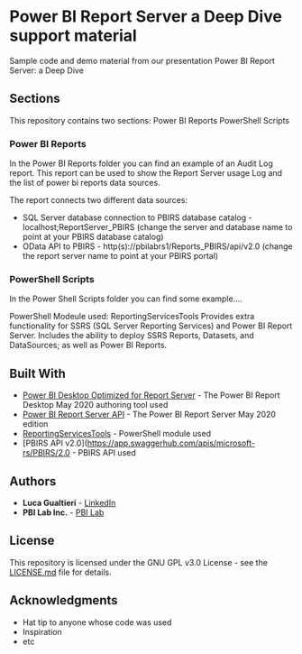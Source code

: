 # Power BI Report Server a Deep Dive support material

Sample code and demo material from our presentation Power BI Report Server: a Deep Dive

## Sections

This repository contains two sections:
Power BI Reports
PowerShell Scripts

### Power BI Reports

In the Power BI Reports folder you can find an example of an Audit Log report.
This report can be used to show the Report Server usage Log and the list of power bi reports data sources.

The report connects two different data sources:
* SQL Server database connection to PBIRS database catalog - localhost;ReportServer_PBIRS (change the server and database name to point at your PBIRS database catalog)
* OData API to PBIRS - http(s)://pbilabrs1/Reports_PBIRS/api/v2.0 (change the report server name to point at your PBIRS portal) 

### PowerShell Scripts

In the Power Shell Scripts folder you can find some example....

PowerShell Modeule used: ReportingServicesTools
Provides extra functionality for SSRS (SQL Server Reporting Services) and Power BI Report Server.  Includes the ability to deploy SSRS Reports, Datasets, and DataSources; as well as Power BI Reports.

## Built With

* [Power BI Desktop Optimized for Report Server](https://www.microsoft.com/en-us/download/details.aspx?id=56722) - The Power BI Report Desktop May 2020 authoring tool used
* [Power BI Report Server API](https://www.microsoft.com/en-us/download/details.aspx?id=56722) - The Power BI Report Server May 2020 edition
* [ReportingServicesTools](https://www.powershellgallery.com/packages/ReportingServicesTools/0.0.5.6) - PowerShell module used
* [PBIRS API v2.0](https://app.swaggerhub.com/apis/microsoft-rs/PBIRS/2.0 - PBIRS API used 

## Authors

* **Luca Gualtieri** - [LinkedIn](https://www.linkedin.com/in/lucagualtieri/)
* **PBI Lab Inc.** - [PBI Lab](https://www.pbilab.com)

## License

This repository is licensed under the GNU GPL v3.0 License - see the [LICENSE.md](LICENSE.md) file for details.

## Acknowledgments

* Hat tip to anyone whose code was used
* Inspiration
* etc